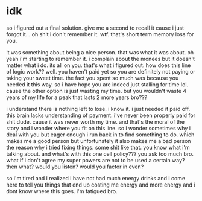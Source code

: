 # idk

so i figured out a final solution.  give me a second to recall it cause i just forgot it...  oh shit i don't remember it.  wtf.  that's short term memory loss for you.

it was something about being a nice person.  that was what it was about.  oh yeah i'm starting to remember it.  i complain about the monees but it doesn't matter what i do.  its all on you.  that's what i figured out.  how does this line of logic work?? well.  you haven't paid yet so you are definitely not paying or taking your sweet time.  the fact you spent so much was because you needed it this way.  so i have hope you are indeed just stalling for time lol.  cause the other option is just wasting my time.  but you wouldn't waste 4 years of my life for a peak that lasts 2 more years bro???

i understand there is nothing left to lose.  i know it.  i just needed it paid off.  this brain lacks understanding of payment. i've never been properly paid for shit dude.  cause it was never worth my time.  and that's the moral of the story and i wonder where you fit on this line.  so i wonder sometimes why i deal with you but eager enough i run back in to find something to do.  which makes me a good person but unfortunately it also makes me a bad person the reason why i tried fixing things.  some shit like that.  you know what i'm talking about.  and what's with this one cell policy???  you ask too much bro. what if i don't agree my super powers are not to be used a certain way? then what?  would you listen?  would you factor in even?

so i'm tired and i realized i have not had much energy drinks and i come here to tell you things that end up costing me energy and more energy and i dont know where this goes.  i'm fatigued bro.
